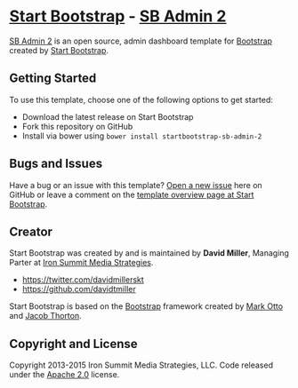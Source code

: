 # [Start Bootstrap](http://startbootstrap.com/) - [SB Admin 2](http://startbootstrap.com/template-overviews/sb-admin-2/)

[SB Admin 2](http://startbootstrap.com/template-overviews/sb-admin-2/) is an open source, admin dashboard template
for [Bootstrap](http://getbootstrap.com/) created by [Start Bootstrap](http://startbootstrap.com/).

## Getting Started

To use this template, choose one of the following options to get started:

* Download the latest release on Start Bootstrap
* Fork this repository on GitHub
* Install via bower using `bower install startbootstrap-sb-admin-2`

## Bugs and Issues

Have a bug or an issue with this
template? [Open a new issue](https://github.com/IronSummitMedia/startbootstrap-sb-admin-2/issues) here on GitHub or
leave a comment on
the [template overview page at Start Bootstrap](http://startbootstrap.com/template-overviews/sb-admin-2/).

## Creator

Start Bootstrap was created by and is maintained by **David Miller**, Managing Parter
at [Iron Summit Media Strategies](http://www.ironsummitmedia.com/).

* https://twitter.com/davidmillerskt
* https://github.com/davidtmiller

Start Bootstrap is based on the [Bootstrap](http://getbootstrap.com/) framework created
by [Mark Otto](https://twitter.com/mdo) and [Jacob Thorton](https://twitter.com/fat).

## Copyright and License

Copyright 2013-2015 Iron Summit Media Strategies, LLC. Code released under
the [Apache 2.0](https://github.com/IronSummitMedia/startbootstrap-sb-admin-2/blob/gh-pages/LICENSE) license.
